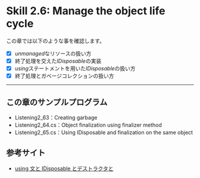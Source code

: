 # Skill 2.6: Manage the object life cycle

この章では以下のような事を確認します。
- [x] *unmanaged*なリソースの扱い方
- [x]  終了処理を交えた*IDisposable*の実装
- [x] *using*ステートメントを用いた*IDisposable*の扱い方
- [x] 終了処理とガベージコレクションの扱い方

***
## この章のサンプルプログラム
- Listening2_63：Creating garbage
- Listening2_64.cs：Object finalization using finalizer method
- Listening2_65.cs：Using IDisposable and finalization on the same object
  

## 参考サイト
- [using 文と IDisposable とデストラクタと](https://qiita.com/masaru/items/c1a093f19c1557db704c)
